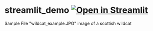 # streamlit_demo [![Open in Streamlit](https://static.streamlit.io/badges/streamlit_badge_black_white.svg)](https://share.streamlit.io/bensimms1/CWS_Course_Wildcat_Classifier.py)

Sample File "wildcat_example.JPG" image of a scottish wildcat
